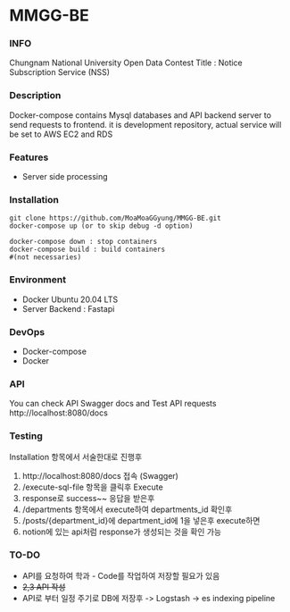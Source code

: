 # MMGG-BE

### INFO

Chungnam National University Open Data Contest
Title : Notice Subscription Service (NSS)

### Description

Docker-compose contains Mysql databases and API backend server to send requests to frontend. it is development repository, actual service will be set to AWS EC2 and RDS


### Features

- Server side processing

### Installation

```
git clone https://github.com/MoaMoaGGyung/MMGG-BE.git
docker-compose up (or to skip debug -d option)

docker-compose down : stop containers
docker-compose build : build containers
#(not necessaries)

```


### Environment

- Docker Ubuntu 20.04 LTS   
- Server Backend : Fastapi

### DevOps

- Docker-compose
- Docker



### API

You can check API Swagger docs and Test API requests
http://localhost:8080/docs

### Testing

Installation 항목에서 서술한대로 진행후
1. http://localhost:8080/docs 접속 (Swagger)
2. /execute-sql-file 항목을 클릭후 Execute
3. response로 success~~ 응답을 받은후
4. /departments 항목에서 execute하여 departments_id 확인후
5. /posts/{department_id}에 department_id에 1을 넣은후 execute하면 
6. notion에 있는 api처럼 response가 생성되는 것을 확인 가능


### TO-DO
- API를 요청하여 학과 - Code를 작업하여 저장할 필요가 있음
- ~~2,3 API 작성~~
- API로 부터 일정 주기로 DB에 저장후 -> Logstash -> es indexing pipeline






  



